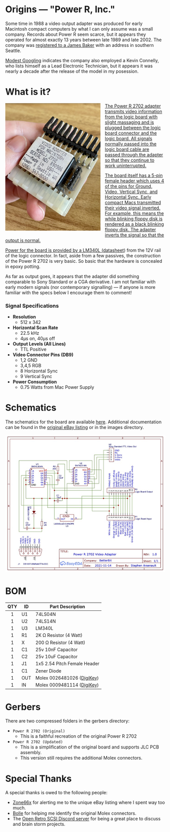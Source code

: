 # Origins — "Power R, Inc."
Some time in 1988 a video output adapter was produced for early Macintosh compact computers by what I can only assume was
a small company. Records about Power R seem scarce, but it appears they operated for almost exactly 13 years between late
1989 and late 2002. The company was [registered to a James Baker](https://opengovwa.com/corporation/601202550) with an
address in southern Seattle. 

[Modest Googling](https://allpeople.com/james+baker_power-r-inc_1C-us) indicates the company also employed a Kevin 
Connelly, who lists himself as a Lead Electronic Technician, but it appears it was nearly a decade after the release of 
the model in my posession.

# What is it?
<a href="https://github.com/Stephen-Arsenault/compact-mac-video-output/blob/main/images/Power%20R%202702%20(unmodified).jpg?raw=true"><img align="left" width="300" height="400" src="https://github.com/Stephen-Arsenault/compact-mac-video-output/blob/main/images/Power%20R%202702%20(unmodified).jpg?raw=true" style="margin-right: 1em; margin-bottom: 1em;">
 
The Power R 2702 adapter transmits video information from the logic board with slight massaging and is plugged between 
the logic board connector and the logic board. All signals normally passed into the logic board cable are passed through
the adapter so that they continue to work uninterrupted.

The board itself has a 5-pin female header which uses 4 of the pins for Ground, Video, Vertical Sync, and Horizontal Sync.
Early compact Macs transmitted their video signal inverted. For example, this means the while blinking floppy disk is 
rendered as a black blinking floppy disk. The adapter inverts the signal so that the output is normal.

Power for the board is provided by a LM340L ([datasheet](https://www.ti.com/lit/ds/symlink/lm140l.pdf?ts=1637472778366))
from the 12V rail of the logic connector. In fact, aside from a few passives, the construction of the Power R 2702 is very
basic. So basic that the hardware is concealed in epoxy potting. 

As far as output goes, it appears that the adapter did something comparable to Sony Standard or a CGA derivative. I am not
familiar with early modern signals (nor contemporary signalling) — if anyone is more familiar with the specs below I
encourage them to comment!

### Signal Specifications
 - **Resolution**
   - 512 x 342
 - **Horizontal Scan Rate**
   - 22.5 kHz 
   - 4μs on, 40μs off
 - **Output Levels (All Lines)**
   - TTL Positive
 - **Video Connector Pins (DB9)**
   - 1,2 GND
   - 3,4,5 RGB
   - 8 Horizontal Sync
   - 9 Vertical Sync
 - **Power Consumption**
   - 0.75 Watts from Mac Power Supply
   
# Schematics
The schematics for the board are available [here](/schematics). Additional documentation can be found in the [original eBay listing](https://www.ebay.com/itm/115065111992) or 
in the images directory.

![Power R 2702 Schematics](https://github.com/Stephen-Arsenault/compact-mac-video-output/blob/main/schematics/Power%20R%202702%20Schematics.pdf__LORES.jpg?raw=true)

# BOM
| QTY | ID | Part Description |
| :-------------: | ------------- | ------------- |
| 1  | U1  | 74LS04N |
| 1  | U2  | 74LS14N |
| 1  | U3  | LM340L |
| 1  | R1  | 2K Ω Resistor (4 Watt) |
| 1  | X  | 200 Ω Resistor (4 Watt) |
| 1  | C1  | 25v 10nF Capacitor |
| 1  | C2  | 25v 10uF Capacitor |
| 1  | J1  | 1x5 2.54 Pitch Female Header |
| 1  | C1  | Zener Diode |
| 1  | OUT  | Molex 0026481026 ([DigiKey](https://www.digikey.com/en/products/detail/molex/0026481026/26777?s=N4IgTCBcDa4GwBYAcBGADGOACAtgewBsBTADxAF0BfIA)) |
| 1  | IN  | Molex 0009481114 ([DigiKey](https://www.digikey.com/en/products/detail/molex/0009481114/863330?s=N4IgTCBcDaIAwE4AsAOAjBpACAtgewBsBTADxAF0BfIA)) |

# Gerbers
There are two compressed folders in the gerbers directory:
 - `Power R 2702 (Original)`
   - This is a faithful recreation of the original Power R 2702
 - `Power R 2702 (Updated)`
   - This is a simplification of the original board and supports JLC PCB assembly.
   - This version still requires the additional Molex connectors. 

# Special Thanks
A special thanks is owed to the following people:
 - [Zone66x](https://github.com/alxlab-zone66x/) for alerting me to the unique eBay listing where I spent way too much.
 - [Bolle](https://github.com/bolzone) for helping me identify the original Molex connectors.
 - The [Open Retro SCSI Discord server](https://discord.gg/5AtypUqFCT) for being a great place to discuss and brain storm projects. 
